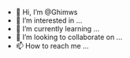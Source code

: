- 👋 Hi, I’m @Ghimws
- 👀 I’m interested in ...
- 🌱 I’m currently learning ...
- 💞️ I’m looking to collaborate on ...
- 📫 How to reach me ...

<!---
Ghimws/Ghimws is a ✨ special ✨ repository because its `README.md` (this file) appears on your GitHub profile.
You can click the Preview link to take a look at your changes.
--->
